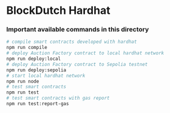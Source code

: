 # BlockDutch Hardhat

### Important available commands in this directory

```sh
# compile smart contracts developed with hardhat
npm run compile
# deploy Auction Factory contract to local hardhat network
npm run deploy:local
# deploy Auction Factory contract to Sepolia testnet
npm run deploy:sepolia
# start local hardhat network
npm run node
# test smart contracts
npm run test
# test smart contracts with gas report
npm run test:report-gas
```
